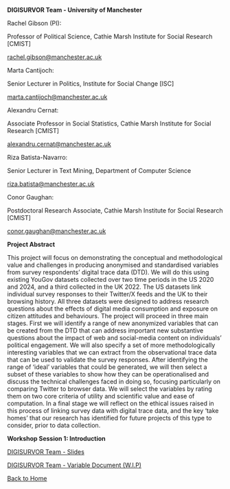 **DIGISURVOR Team - University of Manchester**

Rachel Gibson (PI): 

Professor of Political Science, Cathie Marsh Institute for Social Research [CMIST]

rachel.gibson@manchester.ac.uk

Marta Cantijoch:

Senior Lecturer in Politics, Institute for Social Change [ISC]

marta.cantijoch@manchester.ac.uk

Alexandru Cernat:

Associate Professor in Social Statistics, Cathie Marsh Institute for Social Research [CMIST]

alexandru.cernat@manchester.ac.uk

Riza Batista-Navarro:

Senior Lecturer in Text Mining, Department of Computer Science

riza.batista@manchester.ac.uk

Conor Gaughan:

Postdoctoral Research Associate, Cathie Marsh Institute for Social Research [CMIST]

conor.gaughan@manchester.ac.uk
 
**Project Abstract**

This project will focus on demonstrating the conceptual and methodological value and challenges in producing anonymised and standardised variables from survey respondents’ digital trace data (DTD). We will do this using existing YouGov datasets collected over two time periods in the US 2020 and 2024, and a third collected in the UK 2022. The US datasets link individual survey responses to their Twitter/X feeds and the UK to their browsing history. All three datasets were designed to address research questions about the effects of digital media consumption and exposure on citizen attitudes and behaviours. The project will proceed in three main stages. First we will identify a range of new anonymized variables that can be created from the DTD that can address important new substantive questions about the impact of web and social-media content on individuals’ political engagement. We will also specify a set of more methodologically interesting variables that we can extract from the observational trace data that can be used to validate the survey responses. After identifying the range of ‘ideal’ variables that could be generated, we will then select a subset of these variables to show how they can be operationalised and discuss the technical challenges faced in doing so, focusing particularly on comparing Twitter to browser data. We will select the variables by rating them on two core criteria of utility and scientific value and ease of computation. In a final stage we will reflect on the ethical issues raised in this process of linking survey data with digital trace data, and the key ‘take homes’ that our research has identified for future projects of this type to consider, prior to data collection.


**Workshop Session 1: Introduction** 

[DIGISURVOR Team - Slides](UoM_Team_Presentation_Digisurvor_Workshop.pdf)

[DIGISURVOR Team - Variable Document (W.I.P)](DATASET_1_variables_(core_final).pdf)




[Back to Home](../README.md)
